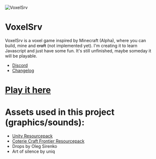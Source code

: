 ![VoxelSrv](https://imgur.com/mqT9FRd)
# VoxelSrv
VoxelSrv is a voxel game inspired by Minecraft (Alpha), where you can build, mine and ~~craft~~ (not implemented yet).
I'm creating it to learn Javascript and just have some fun.
It's still unfinished, maybe someday it will be playable.

- [Discord](https://discord.gg/K9PdsDh)
- [Changelog](https://github.com/Patbox/voxelsrv/blob/master/CHANGELOG.md)

# [Play it here](https://patbox.github.io/voxelsrv/)

# Assets used in this project (graphics/sounds):
- [Unity Resourcepack](https://github.com/CyanideX/Unity)
- [Coterie Craft Frontier Resourcepack](https://www.curseforge.com/minecraft/texture-packs/coterie-craft-16x)
- Drops by Oleg Sirenko
- Art of silence by uniq

